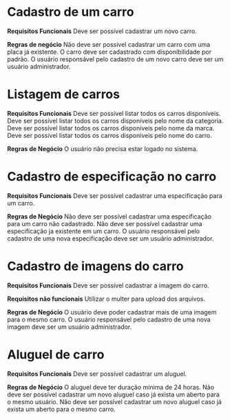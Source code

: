 # Cadastro de um carro

**Requisitos Funcionais**
Deve ser possível cadastrar um novo carro.

**Regras de negócio**
Não deve ser possível cadastrar um carro com uma placa já existente.
O carro deve ser cadastrado com disponibilidade por padrão.
O usuário responsável pelo cadastro de um novo carro deve ser um usuário administrador.


# Listagem de carros

**Requisitos Funcionais**
Deve ser possível listar todos os carros disponíveis.
Deve ser possível listar todos os carros disponíveis pelo nome da categoria.
Deve ser possível listar todos os carros disponíveis pelo nome da marca.
Deve ser possível listar todos os carros disponíveis pelo nome do carro.

**Regras de Negócio**
O usuário não precisa estar logado no sistema.


# Cadastro de especificação no carro

**Requisitos Funcionais**
Deve ser possível cadastrar uma especificação para um carro.

**Regras de Negócio**
Não deve ser possível cadastrar uma especificação para um carro não cadastrado.
Não deve ser possível cadastrar uma especificação ja existente em um carro.
O usuário responsável pelo cadastro de uma nova especificação deve ser um usuário administrador.


# Cadastro de imagens do carro

**Requisitos Funcionais**
Deve ser possível cadastrar a imagem do carro.

**Requisitos não funcionais**
Utilizar o multer para upload dos arquivos.

**Regras de Negócio**
O usuário deve poder cadastrar mais de uma imagem para o mesmo carro.
O usuário responsável pelo cadastro de uma nova imagem deve ser um usuário administrador.


# Aluguel de carro

**Requisitos Funcionais**
Deve ser possível cadastrar um aluguel.

**Regras de Negócio**
O aluguel deve ter duração mínima de 24 horas.
Não deve ser possível cadastrar um novo aluguel caso já exista um aberto para o mesmo usuário.
Não deve ser possível cadastrar um novo aluguel caso já exista um aberto para o mesmo carro.